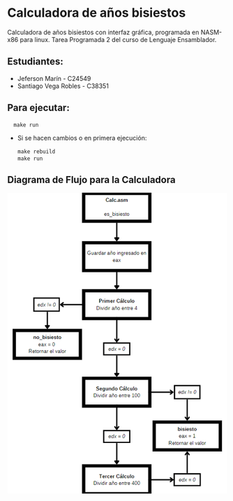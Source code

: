 # Calculadora de años bisiestos 

Calculadora de años bisiestos con interfaz gráfica, programada en NASM-x86 para linux. Tarea Programada 2 del curso de Lenguaje Ensamblador.

## Estudiantes:

- Jeferson Marín - C24549
- Santiago Vega Robles - C38351
  
## Para ejecutar:
      make run
* Si se hacen cambios o en primera ejecución:
  
      make rebuild
      make run

## Diagrama de Flujo para la Calculadora

![](https://github.com/jefer30039/Calculadora-bisiestos/blob/main/Diagrama_Calc.png)
